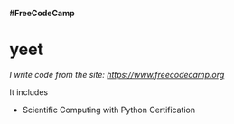 **#FreeCodeCamp** 
# yeet
*I write code from the site: https://www.freecodecamp.org*

It includes 

* Scientific Computing with Python Certification
